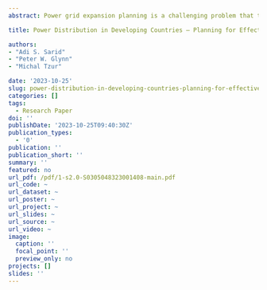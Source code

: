 ```yaml
---
abstract: Power grid expansion planning is a challenging problem that typically considers the facility location, sizing, and transmission line upgrade aspects, with the objective of minimizing the upgrade and operational costs. The consideration of fairness and equity between the populations being served by the power grid has not been addressed previously in the literature. These issues are of special interest regarding the power grid infrastructure in developing countries, where certain populations might be ``last in line'' to be connected to the grid. In this paper, we develop a power grid expansion optimization model that considers both effectiveness and equity, given a budget constraint on upgrade expenditure. Effectiveness is measured by the deprivation costs of all populations served by the power grid, while equity is measured by their Gini mean absolute difference. Node upgrade rules are applied, and the upgrade plan is provided over a given planning horizon. We optimally solved our model for small instances and performed sensitivity analysis on its parameters. We then developed an LNS (Large Neighborhood Search) heuristic for solving large instances and using publicly available data. Additional instances are generated based on the Myanmar power grid. Our analysis shows that the LNS can provide good solutions relative to a greedy approach. The approach taken in this paper can be applied to a wide range of infrastructure planning problems in which both effectiveness and equity should be considered.

title: Power Distribution in Developing Countries – Planning for Effectiveness and Equity

authors:
- "Adi S. Sarid"
- "Peter W. Glynn"
- "Michal Tzur"

date: '2023-10-25'
slug: power-distribution-in-developing-countries-planning-for-effectiveness-and-equity
categories: []
tags:
  - Research Paper
doi: ''
publishDate: '2023-10-25T09:40:30Z'
publication_types:
  - '0'
publication: ''
publication_short: ''
summary: ''
featured: no
url_pdf: /pdf/1-s2.0-S0305048323001408-main.pdf
url_code: ~
url_dataset: ~
url_poster: ~
url_project: ~
url_slides: ~
url_source: ~
url_video: ~
image:
  caption: ''
  focal_point: ''
  preview_only: no
projects: []
slides: ''
---
```


